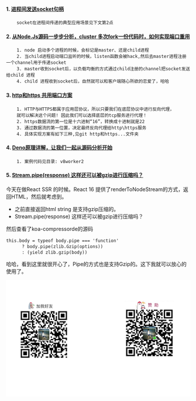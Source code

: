 

#### 1. [进程间发送socket句柄](https://github.com/lvgithub/blog/blob/master/send%20socket/readme.md)
```
    socket在进程间传递的典型应用场景见下文第2点
```

#### 2. [从Node.Js源码一步步分析，cluster 多次fork一份代码时，如何实现端口重用](https://github.com/lvgithub/blog/blob/master/cluster.md)
```
    1. node 启动多个进程的时候，会标记是master、还是child进程
    2. 当child进程启动端口监听的时候，listen函数会被hack,然后去master进程注册一个channel用于传递socket
    3. master收到socket后，以负载均衡的方式通过child注册的channel把socket发送给child 进程
    4. child 进程收到socket后，自然就可以和客户端随心所欲的恋爱了，哈哈
```



#### 3. [http和https 共用端口方案](https://github.com/lvgithub/blog/blob/master/http%E5%92%8Chttps%20%E5%85%B1%E7%94%A8%E7%AB%AF%E5%8F%A3%E6%96%B9%E6%A1%88%2001/proxy.js)
```
    1. HTTP与HTTPS都属于应用层协议，所以只要我们在底层协议中进行反向代理，
    就可以解决这个问题! 因此我们可以选择底层的tcp服务进行代理！
    2. https数据流的第一位是十六进制“16”，转换成十进制就是22
    3. 通过数据流的第一位置，决定最终反向代理给http\https服务
    4. 具体实现方案有如下三种,见git http和https...文件夹
```

#### 4. [Deno原理详解，让我们一起从源码分析开始](https://github.com/lvgithub/blog/blob/master/v8worker2/Deno%E5%8E%9F%E7%90%86%E8%AF%A6%E8%A7%A3%EF%BC%8C%E8%AE%A9%E6%88%91%E4%BB%AC%E4%B8%80%E8%B5%B7%E4%BB%8E%E6%BA%90%E7%A0%81%E5%88%86%E6%9E%90%E5%BC%80%E5%A7%8B.md)
```
    1. 案例代码见目录: v8worker2
```
#### 5. [Stream.pipe(response) 这样还可以被gzip进行压缩吗？](https://juejin.im/post/5ba333d2e51d450e60582912)
今天在做React SSR 的时候。React 16 提供了renderToNodeStream的方式，返回HTML，然后就考虑到。
* 之前直接返回html string 是支持gzip压缩的。
* Stream.pipe(response) 这样还可以被gzip进行压缩吗？

然后查看了koa-compressorde的源码
```
this.body = typeof body.pipe === 'function'
      ? body.pipe(zlib.Gzip(options))
      : (yield zlib.gzip(body))
```
哈哈，看到这里就很开心了，Pipe的方式也是支持Gzip的。这下我就可以放心的使用了。

![微信](./weixin.jpg)  




